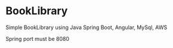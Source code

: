 # BookLibrary
Simple BookLibrary using Java Spring Boot, Angular, MySql, AWS

Spring port must be 8080
